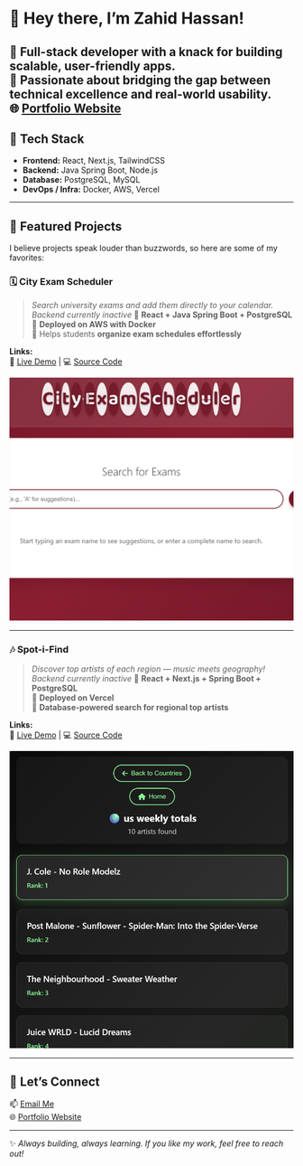 # 👋 Hey there, I’m Zahid Hassan!  

🚀 Full-stack developer with a knack for building **scalable, user-friendly apps**.  
🎯 Passionate about bridging the gap between **technical excellence** and **real-world usability**.  
🌐 [Portfolio Website](https://portfolio-website-starter-six.vercel.app/)  
---

## 🔧 Tech Stack  
- **Frontend:** React, Next.js, TailwindCSS  
- **Backend:** Java Spring Boot, Node.js  
- **Database:** PostgreSQL, MySQL  
- **DevOps / Infra:** Docker, AWS, Vercel  

---

## 🌟 Featured Projects  

I believe projects speak louder than buzzwords, so here are some of my favorites:  

### 🗓️ City Exam Scheduler  
> *Search university exams and add them directly to your calendar.*  
*Backend currently inactive*
🔹 **React + Java Spring Boot + PostgreSQL**  
🔹 **Deployed on AWS with Docker**  
🔹 Helps students **organize exam schedules effortlessly**  

**Links:**  
🔗 [Live Demo](https://uni-exam-scheduler-6j6k502es-zadz2005s-projects.vercel.app/) | 💻 [Source Code](https://github.com/Zadz2005/UniExamScheduler/tree/master/ExamScheduler)  

<img src="https://github.com/Zadz2005/Zadz2005/blob/main/CityExamScheduler.png" alt="City Exam Scheduler Screenshot" width="600"/>  

---

### 🎶 Spot-i-Find  
> *Discover top artists of each region — music meets geography!*  
*Backend currently inactive*
🔹 **React + Next.js + Spring Boot + PostgreSQL**  
🔹 **Deployed on Vercel**  
🔹 **Database-powered search for regional top artists**  

**Links:**  
🔗 [Live Demo](https://spot-i-find.vercel.app/) | 💻 [Source Code](https://github.com/Zadz2005/SpotIFind/tree/main/Spot-I-Find/src)  

<img src="https://github.com/Zadz2005/Zadz2005/blob/main/spotifind.png" alt="Spot-i-Find Screenshot" width="600"/>  

---

## 🤝 Let’s Connect  
📫 [Email Me](mailto:zahidalamyay595@icloud.com)  
🌐 [Portfolio Website](https://portfolio-website-starter-six.vercel.app/)  

---

✨ *Always building, always learning. If you like my work, feel free to reach out!*  


